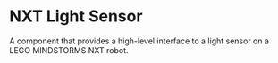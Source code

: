 # NXT Light Sensor

A component that provides a high-level interface to a light sensor on a LEGO MINDSTORMS NXT robot.
